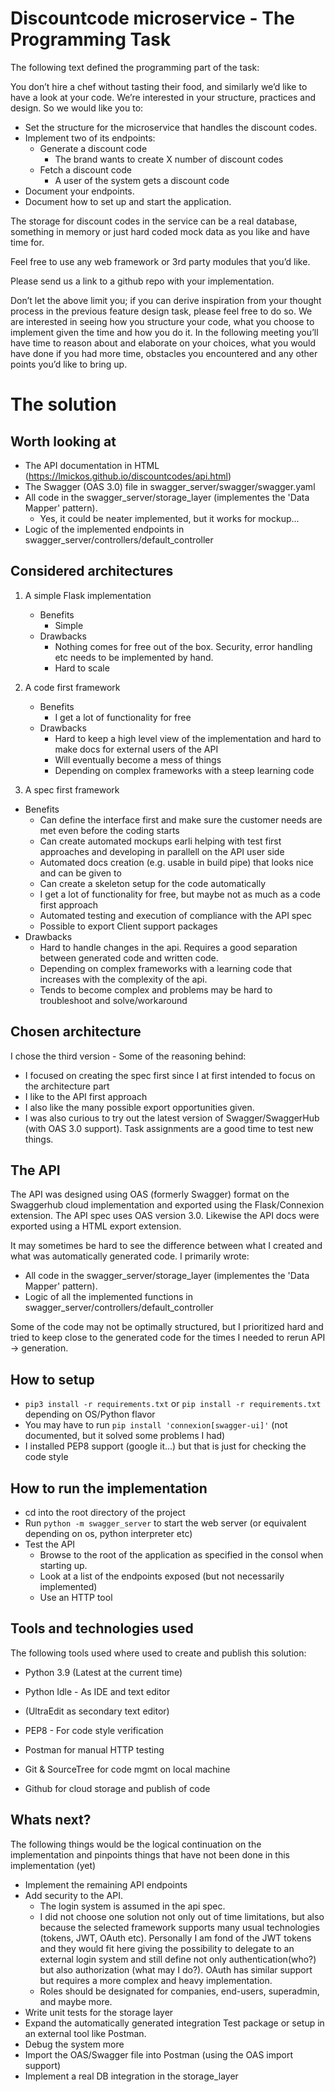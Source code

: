 Discountcode microservice - The Programming Task
================================================

The following text defined the programming part of the task:

You don’t hire a chef without tasting their food, and similarly we’d like to have a look at
your code. We’re interested in your structure, practices and design. So we would like you
to:

* Set the structure for the microservice that handles the discount codes.
* Implement two of its endpoints:
  - Generate a discount code
    + The brand wants to create X number of discount codes
  - Fetch a discount code
    + A user of the system gets a discount code
* Document your endpoints.
* Document how to set up and start the application.

The storage for discount codes in the service can be a real database, something in
memory or just hard coded mock data as you like and have time for.

Feel free to use any web framework or 3rd party modules that you’d like.

Please send us a link to a github repo with your implementation.

Don’t let the above limit you; if you can derive inspiration from your thought process in
the previous feature design task, please feel free to do so. We are interested in seeing
how you structure your code, what you choose to implement given the time and how you
do it. In the following meeting you’ll have time to reason about and elaborate on your
choices, what you would have done if you had more time, obstacles you encountered
and any other points you’d like to bring up.

The solution
============

Worth looking at
----------------
* The API documentation in HTML (https://lmickos.github.io/discountcodes/api.html)
* The Swagger (OAS 3.0) file in swagger_server/swagger/swagger.yaml
* All code in the swagger_server/storage_layer (implementes the 'Data Mapper' pattern).
  - Yes, it could be neater implemented, but it works for mockup...
* Logic of the implemented endpoints in swagger_server/controllers/default_controller

Considered architectures
------------------------
1. A simple Flask implementation
    * Benefits
        - Simple
    * Drawbacks
        - Nothing comes for free out of the box. 
          Security, error handling etc needs to be implemented by hand. 
        - Hard to scale

2. A code first framework
    * Benefits
    	- I get a lot of functionality for free
    * Drawbacks
        - Hard to keep a high level view of the implementation and hard to make docs for external users of the API
        - Will eventually become a mess of things
        - Depending on complex frameworks with a steep learning code

3. A spec first framework
  * Benefits
    - Can define the interface first and make sure the customer needs are met even before the coding starts
    - Can create automated mockups earli helping with test first approaches and developing in parallell on the API user side
    - Automated docs creation (e.g. usable in build pipe) that looks nice and can be given to 
    - Can create a skeleton setup for the code automatically
    - I get a lot of functionality for free, but maybe not as much as a code first approach
    - Automated testing and execution of compliance with the API spec
    - Possible to export Client support packages
  * Drawbacks
    - Hard to handle changes in the api. Requires a good separation between generated code and written code.
    - Depending on complex frameworks with a learning code that increases with the complexity of the api.
    - Tends to become complex and problems may be hard to troubleshoot and solve/workaround
        
Chosen architecture
-------------------

I chose the third version - Some of the reasoning behind:
* I focused on creating the spec first since I at first intended to focus on the architecture part
* I like to the API first approach
* I also like the many possible export opportunities given. 
* I was also curious to try out the latest version of Swagger/SwaggerHub (with OAS 3.0 support).
  Task assignments are a good time to test new things.

The API
-------
The API was designed using OAS (formerly Swagger) format on the Swaggerhub cloud implementation and exported using 
the Flask/Connexion extension. The API spec uses OAS version 3.0. Likewise the API docs were exported using a HTML export extension.

It may sometimes be hard to see the difference between what I created and what was automatically generated code.
I primarily wrote:
* All code in the swagger_server/storage_layer (implementes the 'Data Mapper' pattern).
* Logic of all the implemented functions in swagger_server/controllers/default_controller

Some of the code may not be optimally structured, but I prioritized hard and tried to keep close to the 
generated code for the times I needed to rerun API -> generation.


How to setup
------------
* ```pip3 install -r requirements.txt``` or ```pip install -r requirements.txt``` depending on OS/Python flavor
* You may have to run ```pip install 'connexion[swagger-ui]'``` (not documented, but it solved some problems I had)
* I installed PEP8 support (google it...) but that is just for checking the code style

How to run the implementation
-----------------------------

* cd into the root directory of the project
* Run ```python -m swagger_server``` to start the web server (or equivalent depending on os, python interpreter etc)
* Test the API
  - Browse to the root of the application as specified in the consol when starting up.
  - Look at a list of the endpoints exposed (but not necessarily implemented)
  - Use an HTTP tool 

Tools and technologies used
---------------------------
The following tools used where used to create and publish this solution:
* Python 3.9 (Latest at the current time)
* Python Idle - As IDE and text editor
* (UltraEdit as secondary text editor)
* PEP8 - For code style verification
* Postman for manual HTTP testing

* Git & SourceTree for code mgmt on local machine
* Github for cloud storage and publish of code


Whats next?
-----------
The following things would be the logical continuation on the implementation and pinpoints things that have not been done in this implementation (yet)
* Implement the remaining API endpoints
* Add security to the API. 
  - The login system is assumed in the api spec.
  - I did not choose one solution not only out of time limitations, but also because the selected framework supports many usual technologies (tokens, JWT, OAuth etc). Personally I am fond of the JWT tokens and they would fit here giving the possibility to delegate to an external login system and still define not only authentication(who?) but also authorization (what may I do?). OAuth has similar support but requires a more complex and heavy implementation.
  - Roles should be designated for companies, end-users, superadmin, and maybe more.
* Write unit tests for the storage layer
* Expand the automatically generated integration Test package 
or setup in an external tool like Postman.
* Debug the system more
* Import the OAS/Swagger file into Postman (using the OAS import support)
* Implement a real DB integration in the storage_layer


